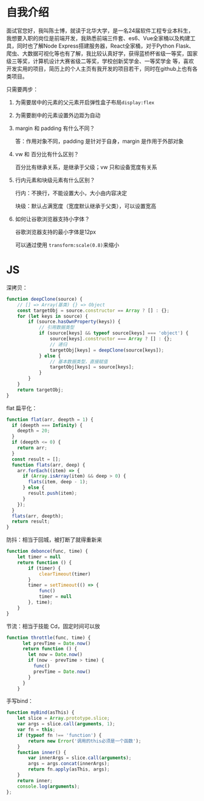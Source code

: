 # 自我介绍

面试官您好，我叫陈士博，就读于北华大学，是一名24届软件工程专业本科生，我想要入职的岗位是前端开发，我熟悉前端三件套、es6、Vue全家桶以及构建工具，同时也了解Node Express搭建服务器，React全家桶，对于Python Flask、爬虫、大数据可视化等也有了解，我比较认真好学，获得蓝桥杯省级一等奖，国家级三等奖，计算机设计大赛省级二等奖，学校创新奖学金、一等奖学金 等，喜欢开发实用的项目，简历上的个人主页有我开发的项目若干，同时在github上也有各类项目。

只需要两步：

1. 为需要居中的元素的父元素开启弹性盒子布局`display:flex`
2. 为需要剧中的元素设置外边距为自动

1. margin 和 padding 有什么不同？

   答：作用对象不同，padding 是针对于自身，margin 是作用于外部对象

2. vw 和 百分比有什么区别？

   百分比有继承关系，是继承于父级；vw 只和设备宽度有关系

3. 行内元素和块级元素有什么区别？

   行内：不换行，不能设置大小，大小由内容决定

   块级：默认占满宽度（宽度默认继承于父类），可以设置宽高

4. 如何让谷歌浏览器支持小字体？

   谷歌浏览器支持的最小字体是12px

   可以通过使用 `transform:scale(0.8)`来缩小

# JS

深拷贝：

```js
function deepClone(source) {
    // [] => Array(基类) {} => Object
    const targetObj = source.constructor == Array ? [] : {};
    for (let keys in source) {
        if (source.hasOwnProperty(keys)) {
            // 引用数据类型
            if (source[keys] && typeof source[keys] === 'object') {
                source[keys].constructor === Array ? [] : {};
                // 递归
                targetObj[keys] = deepClone(source[keys]);
            } else {
                // 基本数据类型，直接赋值
                targetObj[keys] = source[keys];
            }
        }
    }
    return targetObj;
}
```

flat 扁平化：

```js
function flat(arr, deepth = 1) {
  if (deepth === Infinity) {
    deepth = 20;
  }
  if (deepth <= 0) {
    return arr;
  }
  const result = [];
  function flats(arr, deep) {
    arr.forEach((item) => {
      if (Array.isArray(item) && deep > 0) {
        flats(item, deep - 1);
      } else {
        result.push(item);
      }
    });
  }
  flats(arr, deepth);
  return result;
}
```

防抖：相当于回城，被打断了就得重新来

```js
function debonce(func, time) {
    let timer = null
    return function () {
        if (timer) {
            clearTimeout(timer)
        }
        timer = setTimeout(() => {
            func()
            timer = null
        }, time);
    }
}
```

节流：相当于技能 Cd，固定时间可以放

```js
function throttle(func, time) {
      let prevTime = Date.now()
      return function () {
        let now = Date.now()
        if (now - prevTime > time) {
          func()
          prevTime = Date.now()
        }
      }
    }
```

手写bind：

```js
function myBind(asThis) {
    let slice = Array.prototype.slice;
    var args = slice.call(arguments, 1);
    var fn = this;
    if (typeof fn !== 'function') {
        return new Error('调用的this必须是一个函数');
    }
    function inner() {
        var innerArgs = slice.call(arguments);
        args = args.concat(innerArgs);
        return fn.apply(asThis, args);
    }
    return inner;
    console.log(arguments);
};
```



